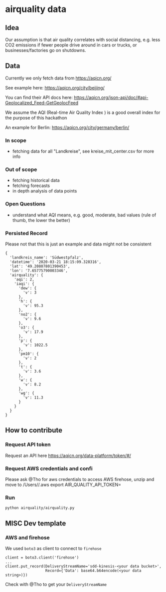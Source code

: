 # airquality data

## Idea
Our assumption is that air quality correlates with social distancing, e.g. less CO2 emissions if fewer people drive around in cars or trucks, or businesses/factories go on shutdowns.

## Data
Currently we only fetch data from https://aqicn.org/

See example here: https://aqicn.org/city/beijing/

You can find their API docs here: https://aqicn.org/json-api/doc/#api-Geolocalized_Feed-GetGeolocFeed

We assume the AQI (Real-time Air Quality Index ) is a good overall index for the purpose of this hackathon

An example for Berlin: https://aqicn.org/city/germany/berlin/
### In scope
- fetching data for all "Landkreise", see kreise_mit_center.csv for more info

### Out of scope
- fetching historical data
- fetching forecasts
- in depth analysis of data points

### Open Questions
- understand what AQI means, e.g. good, moderate, bad values (rule of thumb, the lower the better)

### Persisted Record
Please not that this is just an example and data might not be consistent
```
{
  'landkreis_name': 'Südwestpfalz',
  'datetime': '2020-03-21 18:15:09.328316',
  'lat': '49.20807801390453',
  'lon': '7.65775790003346',
  'airquality': {
    'aqi': 2,
    'iaqi': {
      'dew': {
        'v': 3
      },
      'h': {
        'v': 95.3
      },
      'no2': {
        'v': 9.6
      },
      'o3': {
        'v': 17.9
      },
      'p': {
        'v': 1022.5
      },
      'pm10': {
        'v': 2
      },
      't': {
        'v': 3.6
      },
      'w': {
        'v': 8.2
      },
      'wg': {
        'v': 11.3
      }
    }
  }
}
```

## How to contribute
### Request API token
Request an API here https://aqicn.org/data-platform/token/#/

### Request AWS credentials and confi
Please ask @Tho for aws credentials to access AWS firehose, unzip and move to /Users/<you>/.aws
export AIR_QUALITY_API_TOKEN=<your token>

### Run
```python airquality/airquality.py```

## MISC Dev template
### AWS and firehose
We used ``boto3`` as client to connect to ``firehose``
```
client = boto3.client('firehose')
...
client.put_record(DeliveryStreamName='sdd-kinesis-<your data bucket>',
                  Record={'Data': base64.b64encode(<your data string>)})
```

Check with @Tho to get your ``DeliveryStreamName``